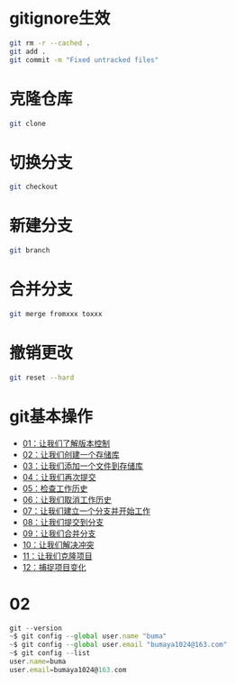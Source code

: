 # gitignore生效
```bash
git rm -r --cached .
git add .
git commit -m "Fixed untracked files"
```
# 克隆仓库
```bash
git clone 
```
# 切换分支
```bash
git checkout 
```
# 新建分支
```bash
git branch
```

# 合并分支
```bash
git merge fromxxx toxxx
```

# 撤销更改
```bash
git reset --hard
```


# git基本操作

- [01：让我们了解版本控制](https://paiza.jp/works/git/primer/beginner-git1/17000)
- [02：让我们创建一个存储库](https://paiza.jp/works/git/primer/beginner-git1/17001)
- [03：让我们添加一个文件到存储库](https://paiza.jp/works/git/primer/beginner-git1/17002)
- [04：让我们再次提交](https://paiza.jp/works/git/primer/beginner-git1/17003)
- [05：检查工作历史](https://paiza.jp/works/git/primer/beginner-git1/17004)
- [06：让我们取消工作历史](https://paiza.jp/works/git/primer/beginner-git1/17005)
- [07：让我们建立一个分支并开始工作](https://paiza.jp/works/git/primer/beginner-git1/17006)
- [08：让我们提交到分支](https://paiza.jp/works/git/primer/beginner-git1/17007)
- [09：让我们合并分支](https://paiza.jp/works/git/primer/beginner-git1/17008)
- [10：让我们解决冲突](https://paiza.jp/works/git/primer/beginner-git1/17009)
- [11：让我们克隆项目](https://paiza.jp/works/git/primer/beginner-git1/17010)
- [12：捕捉项目变化](https://paiza.jp/works/git/primer/beginner-git1/17011)

# 02

```jsx
git --version
~$ git config --global user.name "buma"
~$ git config --global user.email "bumaya1024@163.com"
~$ git config --list
user.name=buma
user.email=bumaya1024@163.com
```